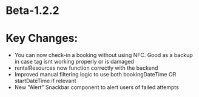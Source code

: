 # Beta-1.2.2

# Key Changes:
- You can now check-in a booking without using NFC. Good as a backup in case tag isnt working properly or is damaged
- rentalResources now function correctly with the backend
- Improved manual filtering logic to use both bookingDateTime OR startDateTime if relevant 
- New "Alert" Snackbar component to alert users of failed attempts